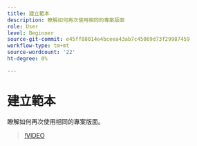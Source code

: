```yaml
---
title: 建立範本
description: 瞭解如何再次使用相同的專案版面
role: User
level: Beginner
source-git-commit: e45ff88014e4bceea43ab7c45069d73f29987459
workflow-type: tm+mt
source-wordcount: '22'
ht-degree: 0%

---
```


# 建立範本

瞭解如何再次使用相同的專案版面。

>[!VIDEO](https://video.tv.adobe.com/v/3420208?quality=12&learn=on&hidetitle=true)

